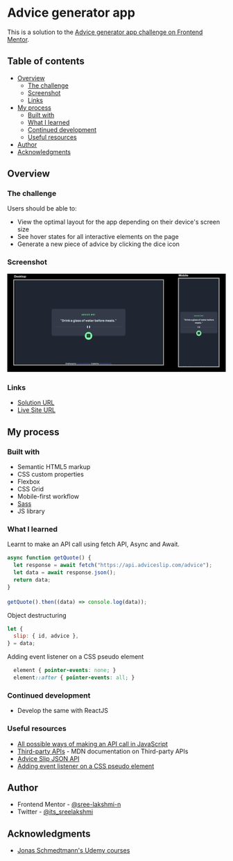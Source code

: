 # Advice generator app

This is a solution to the [Advice generator app challenge on Frontend Mentor](https://www.frontendmentor.io/challenges/advice-generator-app-QdUG-13db).

## Table of contents

- [Overview](#overview)
  - [The challenge](#the-challenge)
  - [Screenshot](#screenshot)
  - [Links](#links)
- [My process](#my-process)
  - [Built with](#built-with)
  - [What I learned](#what-i-learned)
  - [Continued development](#continued-development)
  - [Useful resources](#useful-resources)
- [Author](#author)
- [Acknowledgments](#acknowledgments)

## Overview

### The challenge

Users should be able to:

- View the optimal layout for the app depending on their device's screen size
- See hover states for all interactive elements on the page
- Generate a new piece of advice by clicking the dice icon

### Screenshot

<img src="./screenshot.png" alt="webpage screenshot" />

### Links

- [Solution URL](https://github.com/sree-lakshmi-n/frontend-mentor/tree/main/advice-generator-app)
- [Live Site URL](https://advice-generator-app.sree112.repl.co)

## My process

### Built with

- Semantic HTML5 markup
- CSS custom properties
- Flexbox
- CSS Grid
- Mobile-first workflow
- [Sass](https://sass-lang.com/)
- JS library

### What I learned

Learnt to make an API call using fetch API, Async and Await.

```js
async function getQuote() {
  let response = await fetch("https://api.adviceslip.com/advice");
  let data = await response.json();
  return data;
}

getQuote().then((data) => console.log(data));
```

Object destructuring

```js
let {
  slip: { id, advice },
} = data;
```

Adding event listener on a CSS pseudo element

```css
  element { pointer-events: none; }
  element::after { pointer-events: all; }
```

### Continued development

- Develop the same with ReactJS

### Useful resources

- [All possible ways of making an API call in JavaScript](https://levelup.gitconnected.com/all-possible-ways-of-making-an-api-call-in-plain-javascript-c0dee3c11b8b)
- [Third-party APIs](https://developer.mozilla.org/en-US/docs/Learn/JavaScript/Client-side_web_APIs/Third_party_APIs) - MDN documentation on Third-party APIs
- [Advice Slip JSON API](https://api.adviceslip.com/)
- [Adding event listener on a CSS pseudo element](https://stackoverflow.com/questions/9395858/event-listener-on-a-css-pseudo-element-such-as-after-and-before)

## Author

- Frontend Mentor - [@sree-lakshmi-n](https://www.frontendmentor.io/profile/sree-lakshmi-n)
- Twitter - [@its_sreelakshmi](https://www.twitter.com/its_sreelakshmi)

## Acknowledgments

- [Jonas Schmedtmann's Udemy courses](https://www.udemy.com/user/jonasschmedtmann/)
